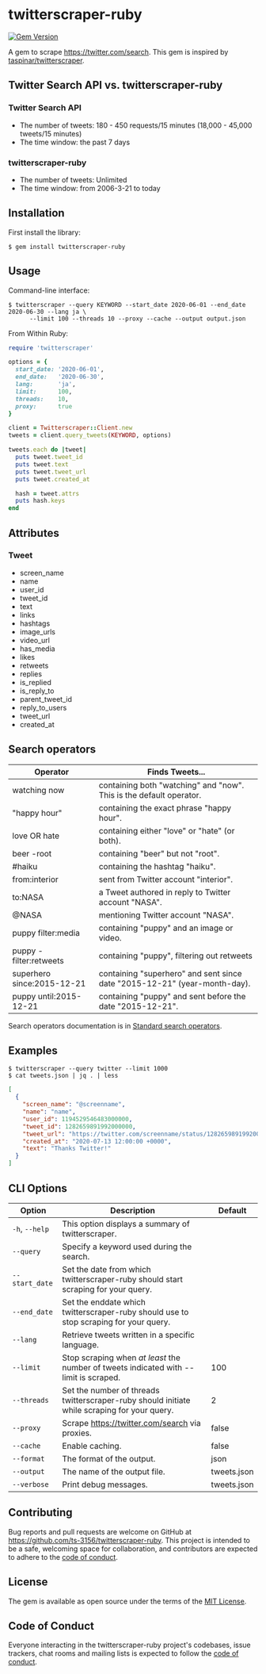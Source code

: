 # twitterscraper-ruby

[![Gem Version](https://badge.fury.io/rb/twitterscraper-ruby.svg)](https://badge.fury.io/rb/twitterscraper-ruby)

A gem to scrape https://twitter.com/search. This gem is inspired by [taspinar/twitterscraper](https://github.com/taspinar/twitterscraper).


## Twitter Search API vs. twitterscraper-ruby

### Twitter Search API

- The number of tweets: 180 - 450 requests/15 minutes (18,000 - 45,000 tweets/15 minutes)
- The time window: the past 7 days

### twitterscraper-ruby

- The number of tweets: Unlimited
- The time window: from 2006-3-21 to today


## Installation

First install the library:

```shell script
$ gem install twitterscraper-ruby
````
    

## Usage

Command-line interface:

```shell script
$ twitterscraper --query KEYWORD --start_date 2020-06-01 --end_date 2020-06-30 --lang ja \
      --limit 100 --threads 10 --proxy --cache --output output.json
```

From Within Ruby:

```ruby
require 'twitterscraper'

options = {
  start_date: '2020-06-01',
  end_date:   '2020-06-30',
  lang:       'ja',
  limit:      100,
  threads:    10,
  proxy:      true
}

client = Twitterscraper::Client.new
tweets = client.query_tweets(KEYWORD, options)

tweets.each do |tweet|
  puts tweet.tweet_id
  puts tweet.text
  puts tweet.tweet_url
  puts tweet.created_at

  hash = tweet.attrs
  puts hash.keys
end
```


## Attributes

### Tweet

- screen_name
- name
- user_id
- tweet_id
- text
- links
- hashtags
- image_urls
- video_url
- has_media
- likes
- retweets
- replies
- is_replied
- is_reply_to
- parent_tweet_id
- reply_to_users
- tweet_url
- created_at


## Search operators

| Operator | Finds Tweets... |
| ------------- | ------------- |
| watching now | containing both "watching" and "now". This is the default operator. |
| "happy hour" | containing the exact phrase "happy hour". |
| love OR hate | containing either "love" or "hate" (or both). |
| beer -root | containing "beer" but not "root". |
| #haiku | containing the hashtag "haiku". |
| from:interior | sent from Twitter account "interior". |
| to:NASA | a Tweet authored in reply to Twitter account "NASA". |
| @NASA | mentioning Twitter account "NASA". |
| puppy filter:media | containing "puppy" and an image or video. |
| puppy -filter:retweets | containing "puppy", filtering out retweets |
| superhero since:2015-12-21 | containing "superhero" and sent since date "2015-12-21" (year-month-day). |
| puppy until:2015-12-21 | containing "puppy" and sent before the date "2015-12-21". |

Search operators documentation is in [Standard search operators](https://developer.twitter.com/en/docs/tweets/rules-and-filtering/overview/standard-operators).


## Examples

```shell script
$ twitterscraper --query twitter --limit 1000
$ cat tweets.json | jq . | less
```

```json
[
  {
    "screen_name": "@screenname",
    "name": "name",
    "user_id": 1194529546483000000,
    "tweet_id": 1282659891992000000,
    "tweet_url": "https://twitter.com/screenname/status/1282659891992000000",
    "created_at": "2020-07-13 12:00:00 +0000",
    "text": "Thanks Twitter!"
  }
]
```

## CLI Options

| Option | Description | Default |
| ------------- | ------------- | ------------- |
| `-h`, `--help` | This option displays a summary of twitterscraper. | |
| `--query` | Specify a keyword used during the search. | |
| `--start_date` | Set the date from which twitterscraper-ruby should start scraping for your query. | |
| `--end_date` | Set the enddate which twitterscraper-ruby should use to stop scraping for your query. | |
| `--lang` | Retrieve tweets written in a specific language. | |
| `--limit` | Stop scraping when *at least* the number of tweets indicated with --limit is scraped. | 100 |
| `--threads` | Set the number of threads twitterscraper-ruby should initiate while scraping for your query. | 2 |
| `--proxy` | Scrape https://twitter.com/search via proxies. | false |
| `--cache` | Enable caching. | false |
| `--format` | The format of the output. | json |
| `--output` | The name of the output file. | tweets.json |
| `--verbose` | Print debug messages. | tweets.json |


## Contributing

Bug reports and pull requests are welcome on GitHub at https://github.com/ts-3156/twitterscraper-ruby. This project is intended to be a safe, welcoming space for collaboration, and contributors are expected to adhere to the [code of conduct](https://github.com/ts-3156/twitterscraper-ruby/blob/master/CODE_OF_CONDUCT.md).


## License

The gem is available as open source under the terms of the [MIT License](https://opensource.org/licenses/MIT).


## Code of Conduct

Everyone interacting in the twitterscraper-ruby project's codebases, issue trackers, chat rooms and mailing lists is expected to follow the [code of conduct](https://github.com/ts-3156/twitterscraper-ruby/blob/master/CODE_OF_CONDUCT.md).
